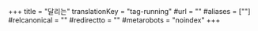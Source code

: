 +++
title = "달리는"
translationKey = "tag-running"
#url = ""
#aliases = [""]
#relcanonical = ""
#redirectto = ""
#metarobots = "noindex"
+++
